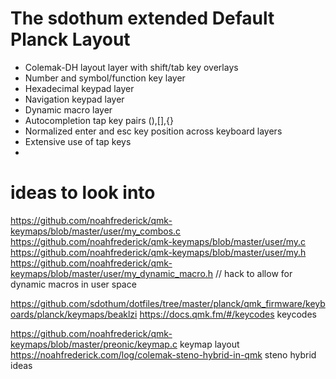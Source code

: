 # The sdothum extended Default Planck Layout

- Colemak-DH layout layer with shift/tab key overlays
- Number and symbol/function key layer
- Hexadecimal keypad layer
- Navigation keypad layer
- Dynamic macro layer
- Autocompletion tap key pairs (),[],{}
- Normalized enter and esc key position across keyboard layers
- Extensive use of tap keys
-


# ideas to look into
https://github.com/noahfrederick/qmk-keymaps/blob/master/user/my_combos.c
https://github.com/noahfrederick/qmk-keymaps/blob/master/user/my.c
https://github.com/noahfrederick/qmk-keymaps/blob/master/user/my.h
https://github.com/noahfrederick/qmk-keymaps/blob/master/user/my_dynamic_macro.h // hack to allow for dynamic macros in user space

https://github.com/sdothum/dotfiles/tree/master/planck/qmk_firmware/keyboards/planck/keymaps/beaklzi
https://docs.qmk.fm/#/keycodes keycodes

https://github.com/noahfrederick/qmk-keymaps/blob/master/preonic/keymap.c keymap layout
https://noahfrederick.com/log/colemak-steno-hybrid-in-qmk steno hybrid ideas
